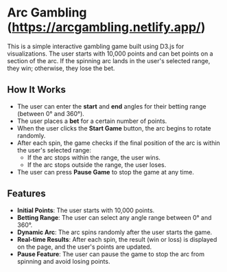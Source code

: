 # Arc Gambling (https://arcgambling.netlify.app/)

This is a simple interactive gambling game built using D3.js for visualizations. The user starts with 10,000 points and can bet points on a section of the arc. If the spinning arc lands in the user's selected range, they win; otherwise, they lose the bet.

## How It Works

- The user can enter the **start** and **end** angles for their betting range (between 0° and 360°).
- The user places a **bet** for a certain number of points.
- When the user clicks the **Start Game** button, the arc begins to rotate randomly.
- After each spin, the game checks if the final position of the arc is within the user's selected range:
  - If the arc stops within the range, the user wins.
  - If the arc stops outside the range, the user loses.
- The user can press **Pause Game** to stop the game at any time.

## Features

- **Initial Points**: The user starts with 10,000 points.
- **Betting Range**: The user can select any angle range between 0° and 360°.
- **Dynamic Arc**: The arc spins randomly after the user starts the game.
- **Real-time Results**: After each spin, the result (win or loss) is displayed on the page, and the user's points are updated.
- **Pause Feature**: The user can pause the game to stop the arc from spinning and avoid losing points.

